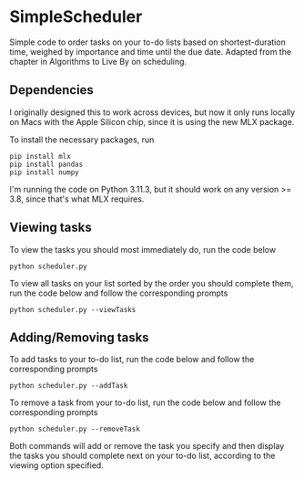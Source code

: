 # SimpleScheduler
Simple code to order tasks on your to-do lists based on shortest-duration time, weighed by importance and time until the due date. Adapted from the chapter in Algorithms to Live By on scheduling.

## Dependencies

I originally designed this to work across devices, but now it only runs locally on Macs with the Apple Silicon chip, since it is using the new MLX package.

To install the necessary packages, run 

```
pip install mlx
pip install pandas
pip install numpy
```

I'm running the code on Python 3.11.3, but it should work on any version >= 3.8, since that's what MLX requires.

## Viewing tasks

To view the tasks you should most immediately do, run the code below

```
python scheduler.py
```

To view all tasks on your list sorted by the order you should complete them, run the code below and follow the corresponding prompts

```
python scheduler.py --viewTasks
```

## Adding/Removing tasks
To add tasks to your to-do list, run the code below and follow the corresponding prompts

```
python scheduler.py --addTask
```

To remove a task from your to-do list, run the code below and follow the corresponding prompts

```
python scheduler.py --removeTask
```

Both commands will add or remove the task you specify and then display the tasks you should complete next on your to-do list, according to the viewing option specified.
